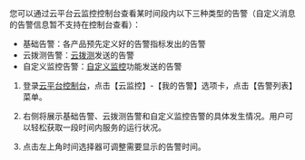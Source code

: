 您可以通过云平台云监控控制台查看某时间段内以下三种类型的告警（自定义消息的告警信息暂不支持在控制台查看）：

- 基础告警：各产品预先定义好的告警指标发出的告警
- 云拨测告警：[云拨测](http://tcecqpoc.fsphere.cn/product/cat.html)发送的告警
- 自定义监控告警：[自定义监控](http://tcecqpoc.fsphere.cn/product/ccm.html)功能发送的告警

1) 登录[云平台控制台](http://console.tce.fsphere.cn/)，点击【云监控】-【我的告警】选项卡，点击【告警列表】菜单。

2) 右侧将展示基础告警、云拨测告警和自定义监控告警的具体发生情况。用户可以轻松获取一段时间内服务的运行状况。

3) 点击左上角时间选择器可调整需要显示的告警时间。